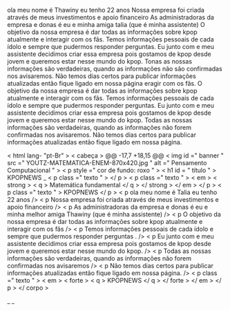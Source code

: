 ola meu nome é Thawiny eu tenho 22 anos
Nossa empresa foi criada através de meus investimentos e apoio financeiro
As administradoras da empresa e donas é eu e minha amiga talia (que é minha assistente)
O objetivo da nossa empresa é dar todas as informações sobre kpop atualmente e interagir com os fãs.
Temos informações pessoais de cada ídolo e sempre que pudermos responder perguntas.
Eu junto com e meu assistente decidimos criar essa empresa pois gostamos de kpop desde jovem e queremos estar nesse mundo do kpop.
Tonas as nossas informações são verdadeiras, quando as informações não são confirmadas nos avisaremos.
Não temos dias certos para publicar informações atualizadas então fique ligado em nossa página
eragir com os fãs.
O objetivo da nossa empresa é dar todas as informações sobre kpop atualmente e interagir com os fãs.
Temos informações pessoais de cada ídolo e sempre que pudermos responder perguntas.
Eu junto com e meu assistente decidimos criar essa empresa pois gostamos de kpop desde jovem e queremos estar nesse mundo do kpop.
Todas as nossas informações são verdadeiras, quando as informações não forem confirmadas nos avisaremos.
Não temos dias certos para publicar informações atualizadas então fique ligado em nossa página.
<!DOCTYPE <html> 
< html  lang- "pt-Br" >
< cabeça >
@@ -17,7 +18,15 @@
    < img  id =" banner "   src =" YOUTZ-MATEMATICA-ENEM-870x420.jpg " alt =" Pensamento Computacional " >
    < p  style =" cor de fundo: roxo " >
    < h1  id = " título " > KPOPNEWS </h1> _
    < p   class =" texto " >   </ p >
    < p   class =" texto " > < em >  < strong >  < q > Matemática fundamental </ q > </ strong > </ em > </ p >
    < p   class =" texto " > KPOPNEWS </ p >
    < p  ola  meu  nome  é  Talia  eu  tenho  22  anos />
    < p  Nossa  empresa  foi  criada  através  de  meus  investimentos  e  apoio  financeiro />
    < p  As  administradoras  da  empresa  e  donas  é  eu  e  minha  melhor  amiga  Thawiny  (que  é  minha  assistente) />
    < p  O  objetivo  da  nossa  empresa  é  dar  todas  as  informações  sobre  kpop  atualmente  e  interagir  com  os  fãs />
    < p  Temos  informações  pessoais  de   cada  ídolo  e  sempre  que  pudermos  responder  perguntas  . />
    < p  Eu  junto  com  e  meu  assistente  decidimos  criar  essa  empresa  pois  gostamos  de  kpop  desde  jovem  e  queremos  estar  nesse  mundo  do  kpop. />
    < p  Todas  as  nossas  informações  são  verdadeiras,  quando  as  informações  não  forem  confirmadas  nos  avisaremos />
    < p  Não  temos  dias  certos  para  publicar  informações  atualizadas  então  fique  ligado  em  nossa  página. />
    < p   class =" texto " > < em >  < forte >  < q > KPOPNEWS </ q > </ forte > </ em > </ p >
</ corpo >
</html> _ _
